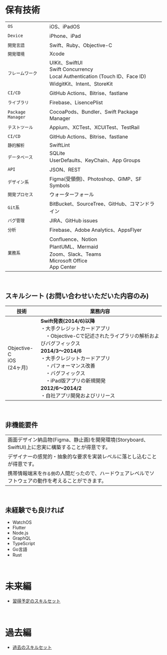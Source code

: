# 保有技術

|   |     |
|-------|-----------|
| `OS`       | iOS、iPadOS      |
| `Device`       | iPhone、iPad       |
| `開発言語`   | Swift、Ruby、Objective-C     |
| `開発環境`   | Xcode |
| `フレームワーク` |  UIKit、SwiftUI<br>Swift Concurrency<br>Local Authentication (Touch ID、Face ID)<br>WidgitKit、Intent、StoreKit  | `React` |  RxSwift、Combine |
| `CI/CD` | GitHub Actions、Bitrise、fastlane |
| `ライブラリ`    |  Firebase、LisencePlist |
| `Package Manager`    |  CocoaPods、Bundler、Swift Package Manager |
| `テストツール` | Appium、XCTest、XCUITest、TestRail |
| `CI/CD` | GitHub Actions、Bitrise、fastlane |
| `静的解析` | SwiftLint |
| `データベース` | SQLite<br>UserDefaults、KeyChain、App Groups  |
| `API` | JSON、REST  |
| `デザイン系` | Figma(受領側)、Photoshop、GIMP、SF Symbols |
| `開発プロセス` |  ウォーターフォール  |
| `Git系` | BitBucket、SourceTree、GitHub、コマンドライン  |
| `バグ管理` |  JIRA、GitHub issues |
| `分析`    |  Firebase、Adobe Analytics、AppsFlyer |
| `業務系`  |  Confluence、Notion<br>PlantUML、Mermaid<br>Zoom、Slack、Teams<br>Microsoft Office<br>App Center |

<br>

## スキルシート (お問い合わせいただいた内容のみ) 

| 技術  |  業務内容 |
|-------|-------|
| Objective-C<br>iOS<br>(24ヶ月)  | **Swift発表(2014/6)以降**<br>・大手クレジットカードアプリ<br>　・Objective-Cで記述されたライブラリの解析およびバグフィックス<br>**2014/3〜2014/6**<br>・大手クレジットカードアプリ<br>　・パフォーマンス改善<br>　・バグフィックス<br>　・iPad版アプリの新規開発<br>**2012/6〜2014/2**<br>・自社アプリ開発およびリリース|

<br>

## 非機能要件

|   |
|-------|
| 画面デザイン納品物(Figma、静止画)を開発環境(Storyboard、SwiftUI)上に忠実に構築することが得意です。  |
| デザイナーの感覚的・抽象的な要求を実装レベルに落とし込むことが得意です。  |
| 携帯情報端末を`作る側`の人間だったので、ハードウェアレベルでソフトウェアの動作を考えることができます。 |

<br>

## 未経験でも良ければ

- WatchOS
- Flutter
- Node.js
- GraphQL
- TypeScript
- Go言語
- Rust


<br>

# 未来編
- [習得予定のスキルセット](https://github.com/hackenbacker/job-offers/blob/main/files/future_skill.md)

<br>

# 過去編
- [過去のスキルセット](https://github.com/hackenbacker/job-offers/blob/main/files/old_skill.md)

